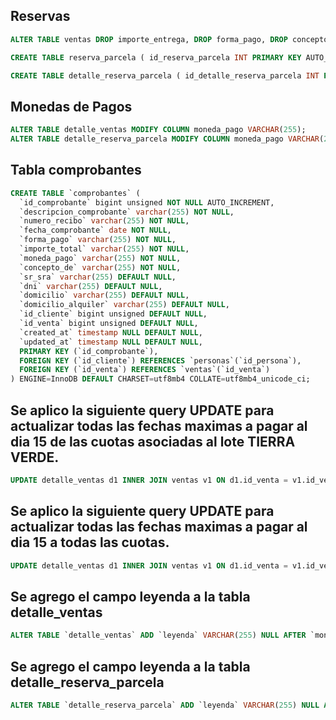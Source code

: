 ## Reservas

```sql
ALTER TABLE ventas DROP importe_entrega, DROP forma_pago, DROP concepto_de;

CREATE TABLE reserva_parcela ( id_reserva_parcela INT PRIMARY KEY AUTO_INCREMENT, id_cliente INT(255), id_parcela INT(255), fecha_reserva DATE, monto_total VARCHAR(255),estado_reserva BOOLEAN NOT NULL, created_at TIMESTAMP DEFAULT CURRENT_TIMESTAMP, updated_at TIMESTAMP DEFAULT CURRENT_TIMESTAMP ON UPDATE CURRENT_TIMESTAMP);

CREATE TABLE detalle_reserva_parcela ( id_detalle_reserva_parcela INT PRIMARY KEY AUTO_INCREMENT, id_reserva_parcela INT, fecha_pago VARCHAR(255), forma_pago ENUM('EFECTIVO', 'TRANSFERENCIA', 'DEBITO'), concepto_de VARCHAR(255), importe_pago VARCHAR(255), cancelado BOOLEAN NULL, created_at TIMESTAMP DEFAULT CURRENT_TIMESTAMP, updated_at TIMESTAMP DEFAULT CURRENT_TIMESTAMP ON UPDATE CURRENT_TIMESTAMP, FOREIGN KEY (id_reserva_parcela) REFERENCES reserva_parcela (id_reserva_parcela));
```

## Monedas de Pagos

```sql
ALTER TABLE detalle_ventas MODIFY COLUMN moneda_pago VARCHAR(255);
ALTER TABLE detalle_reserva_parcela MODIFY COLUMN moneda_pago VARCHAR(255);
```

## Tabla comprobantes

```sql
CREATE TABLE `comprobantes` (
  `id_comprobante` bigint unsigned NOT NULL AUTO_INCREMENT,
  `descripcion_comprobante` varchar(255) NOT NULL,
  `numero_recibo` varchar(255) NOT NULL,
  `fecha_comprobante` date NOT NULL,
  `forma_pago` varchar(255) NOT NULL,
  `importe_total` varchar(255) NOT NULL,
  `moneda_pago` varchar(255) NOT NULL,
  `concepto_de` varchar(255) NOT NULL,
  `sr_sra` varchar(255) DEFAULT NULL,
  `dni` varchar(255) DEFAULT NULL,
  `domicilio` varchar(255) DEFAULT NULL,
  `domicilio_alquiler` varchar(255) DEFAULT NULL,
  `id_cliente` bigint unsigned DEFAULT NULL,
  `id_venta` bigint unsigned DEFAULT NULL,
  `created_at` timestamp NULL DEFAULT NULL,
  `updated_at` timestamp NULL DEFAULT NULL,
  PRIMARY KEY (`id_comprobante`),
  FOREIGN KEY (`id_cliente`) REFERENCES `personas`(`id_persona`),
  FOREIGN KEY (`id_venta`) REFERENCES `ventas`(`id_venta`)
) ENGINE=InnoDB DEFAULT CHARSET=utf8mb4 COLLATE=utf8mb4_unicode_ci;
```

## Se aplico la siguiente query UPDATE para actualizar todas las fechas maximas a pagar al dia 15 de las cuotas asociadas al lote TIERRA VERDE.

```sql
UPDATE detalle_ventas d1 INNER JOIN ventas v1 ON d1.id_venta = v1.id_venta INNER JOIN parcelas p1 ON p1.id_parcela = v1.id_parcela INNER JOIN lotes l1 ON p1.id_lote = l1.id_lote INNER JOIN personas pe1 ON pe1.id_persona = v1.id_cliente SET d1.fecha_maxima_a_pagar = DATE_FORMAT(d1.fecha_maxima_a_pagar, '%Y-%m-15') WHERE l1.nombre_lote = 'TIERRA VERDE' AND d1.pagado = 'no';
```

## Se aplico la siguiente query UPDATE para actualizar todas las fechas maximas a pagar al dia 15 a todas las cuotas.

```sql
UPDATE detalle_ventas d1 INNER JOIN ventas v1 ON d1.id_venta = v1.id_venta INNER JOIN parcelas p1 ON p1.id_parcela = v1.id_parcela INNER JOIN lotes l1 ON p1.id_lote = l1.id_lote INNER JOIN personas pe1 ON pe1.id_persona = v1.id_cliente SET d1.fecha_maxima_a_pagar = DATE_FORMAT(d1.fecha_maxima_a_pagar, '%Y-%m-15') WHERE d1.pagado = 'no';
```

## Se agrego el campo leyenda a la tabla detalle_ventas

```sql
ALTER TABLE `detalle_ventas` ADD `leyenda` VARCHAR(255) NULL AFTER `moneda_pago`;
```

## Se agrego el campo leyenda a la tabla detalle_reserva_parcela

```sql
ALTER TABLE `detalle_reserva_parcela` ADD `leyenda` VARCHAR(255) NULL AFTER `moneda_pago`;
```
